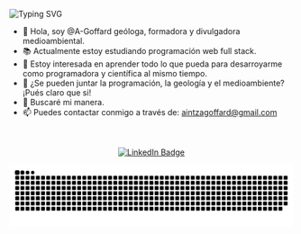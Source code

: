  ![Typing SVG](https://readme-typing-svg.herokuapp.com/?color=800080&size=35&center=true&vCenter=true&width=1000&lines=Siempre+Aprendiendo;Ongi+Etorri;Bienvenid@s)

 <!-------------------------------------------------------------------------------------------------------------------------------------------------------->

- 👋 Hola, soy @A-Goffard geóloga, formadora y divulgadora medioambiental.
- 📚​ Actualmente estoy estudiando programación web full stack.
- 👀 Estoy interesada en aprender todo lo que pueda para desarroyarme como programadora y científica al mismo tiempo.
- 🌱 ¿Se pueden juntar la programación, la geología y el medioambiente? ¡Pués claro que si!
- 💞️ Buscaré mi manera.
- 📫 Puedes contactar conmigo a través de: aintzagoffard@gmail.com

 <!-------------------------------------------------------------------------------------------------------------------------------------------------------->

<p align="center">
    <br/><br/><a href="https://www.linkedin.com/in/aintzane-goffard-sevillano/" target="_blank"><img src="https://img.shields.io/badge/-LinkedIn-800080?logo=linkedin&style=for-the-badge&logoColor=white" alt="LinkedIn Badge" /></a>
    
</p>

 <!-------------------------------------------------------------------------------------------------------------------------------------------------------->
<p align="center">
  <img src="https://github.com/Platane/snk/raw/output/github-contribution-grid-snake.svg" alt="Snake animation" />
</p>
 <!-------------------------------------------------------------------------------------------------------------------------------------------------------->



 <!-------------------------------------------------------------------------------------------------------------------------------------------------------->
<!---
A-Goffard/A-Goffard is a ✨ special ✨ repository because its `README.md` (this file) appears on your GitHub profile.
You can click the Preview link to take a look at your changes.
--->
